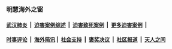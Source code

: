 
### 明慧海外之窗

####  [武汉肺炎](indexes/365.md?t=04280201) &nbsp;|&nbsp;  [迫害案例综述](indexes/328.md?t=04280201) &nbsp;|&nbsp; [迫害致死案例](indexes/277.md?t=04280201)  &nbsp;|&nbsp; [更多迫害案例](indexes/81.md?t=04280201)  &nbsp;|&nbsp; 
####  [时事评论](indexes/19.md?t=04280201) &nbsp;|&nbsp; [海外简讯](indexes/245.md?t=04280201)&nbsp;|&nbsp;  [社会支持](indexes/140.md?t=04280201) &nbsp;|&nbsp; [褒奖决议](indexes/282.md?t=04280201) &nbsp;|&nbsp; [社区报道](indexes/91.md?t=04280201)  &nbsp;|&nbsp; [天人之间](indexes/78.md?t=04280201) 

